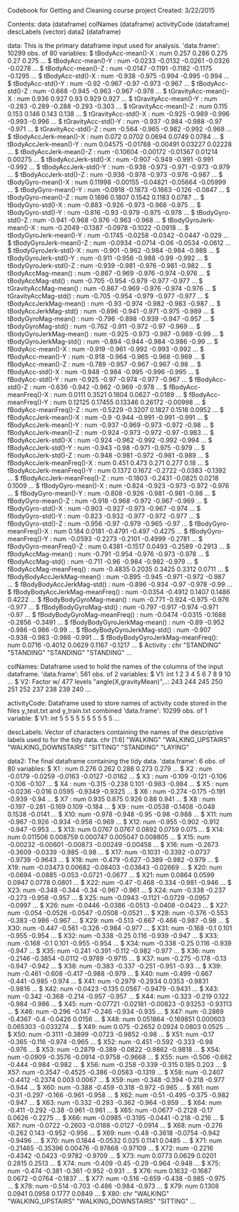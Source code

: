 Codebook for Getting and Cleaning course project
Created: 3/22/2015

Contents:
  data (dataframe)
  colNames (dataframe)
  activityCode (dataframe)
  descLabels (vector)
  data2 (dataframe)
  
  
  data:
    This is the primary dataframe input used for analysis. 
    'data.frame':	10299 obs. of  80 variables:
     $ tBodyAcc-mean()-X              : num  0.257 0.286 0.275 0.27 0.275 ...
     $ tBodyAcc-mean()-Y              : num  -0.0233 -0.0132 -0.0261 -0.0326 -0.0278 ...
     $ tBodyAcc-mean()-Z              : num  -0.0147 -0.1191 -0.1182 -0.1175 -0.1295 ...
     $ tBodyAcc-std()-X               : num  -0.938 -0.975 -0.994 -0.995 -0.994 ...
     $ tBodyAcc-std()-Y               : num  -0.92 -0.967 -0.97 -0.973 -0.967 ...
     $ tBodyAcc-std()-Z               : num  -0.668 -0.945 -0.963 -0.967 -0.978 ...
     $ tGravityAcc-mean()-X           : num  0.936 0.927 0.93 0.929 0.927 ...
     $ tGravityAcc-mean()-Y           : num  -0.283 -0.289 -0.288 -0.293 -0.303 ...
     $ tGravityAcc-mean()-Z           : num  0.115 0.153 0.146 0.143 0.138 ...
     $ tGravityAcc-std()-X            : num  -0.925 -0.989 -0.996 -0.993 -0.996 ...
     $ tGravityAcc-std()-Y            : num  -0.937 -0.984 -0.988 -0.97 -0.971 ...
     $ tGravityAcc-std()-Z            : num  -0.564 -0.965 -0.982 -0.992 -0.968 ...
     $ tBodyAccJerk-mean()-X          : num  0.072 0.0702 0.0694 0.0749 0.0784 ...
     $ tBodyAccJerk-mean()-Y          : num  0.04575 -0.01788 -0.00491 0.03227 0.02228 ...
     $ tBodyAccJerk-mean()-Z          : num  -0.10604 -0.00172 -0.01367 0.01214 0.00275 ...
     $ tBodyAccJerk-std()-X           : num  -0.907 -0.949 -0.991 -0.991 -0.992 ...
     $ tBodyAccJerk-std()-Y           : num  -0.938 -0.973 -0.971 -0.973 -0.979 ...
     $ tBodyAccJerk-std()-Z           : num  -0.936 -0.978 -0.973 -0.976 -0.987 ...
     $ tBodyGyro-mean()-X             : num  0.11998 -0.00155 -0.04821 -0.05664 -0.05999 ...
     $ tBodyGyro-mean()-Y             : num  -0.0918 -0.1873 -0.1663 -0.126 -0.0847 ...
     $ tBodyGyro-mean()-Z             : num  0.1896 0.1807 0.1542 0.1183 0.0787 ...
     $ tBodyGyro-std()-X              : num  -0.883 -0.926 -0.973 -0.968 -0.975 ...
     $ tBodyGyro-std()-Y              : num  -0.816 -0.93 -0.979 -0.975 -0.978 ...
     $ tBodyGyro-std()-Z              : num  -0.941 -0.968 -0.976 -0.963 -0.968 ...
     $ tBodyGyroJerk-mean()-X         : num  -0.2049 -0.1387 -0.0978 -0.1022 -0.0918 ...
     $ tBodyGyroJerk-mean()-Y         : num  -0.1745 -0.0258 -0.0342 -0.0447 -0.029 ...
     $ tBodyGyroJerk-mean()-Z         : num  -0.0934 -0.0714 -0.06 -0.0534 -0.0612 ...
     $ tBodyGyroJerk-std()-X          : num  -0.901 -0.962 -0.984 -0.984 -0.988 ...
     $ tBodyGyroJerk-std()-Y          : num  -0.911 -0.956 -0.988 -0.99 -0.992 ...
     $ tBodyGyroJerk-std()-Z          : num  -0.939 -0.981 -0.976 -0.981 -0.982 ...
     $ tBodyAccMag-mean()             : num  -0.867 -0.969 -0.976 -0.974 -0.976 ...
     $ tBodyAccMag-std()              : num  -0.705 -0.954 -0.979 -0.977 -0.977 ...
     $ tGravityAccMag-mean()          : num  -0.867 -0.969 -0.976 -0.974 -0.976 ...
     $ tGravityAccMag-std()           : num  -0.705 -0.954 -0.979 -0.977 -0.977 ...
     $ tBodyAccJerkMag-mean()         : num  -0.93 -0.974 -0.982 -0.983 -0.987 ...
     $ tBodyAccJerkMag-std()          : num  -0.896 -0.941 -0.971 -0.975 -0.989 ...
     $ tBodyGyroMag-mean()            : num  -0.796 -0.898 -0.939 -0.947 -0.957 ...
     $ tBodyGyroMag-std()             : num  -0.762 -0.911 -0.972 -0.97 -0.969 ...
     $ tBodyGyroJerkMag-mean()        : num  -0.925 -0.973 -0.987 -0.989 -0.99 ...
     $ tBodyGyroJerkMag-std()         : num  -0.894 -0.944 -0.984 -0.986 -0.99 ...
     $ fBodyAcc-mean()-X              : num  -0.919 -0.961 -0.992 -0.993 -0.992 ...
     $ fBodyAcc-mean()-Y              : num  -0.918 -0.964 -0.965 -0.968 -0.969 ...
     $ fBodyAcc-mean()-Z              : num  -0.789 -0.957 -0.967 -0.967 -0.98 ...
     $ fBodyAcc-std()-X               : num  -0.948 -0.984 -0.995 -0.996 -0.995 ...
     $ fBodyAcc-std()-Y               : num  -0.925 -0.97 -0.974 -0.977 -0.967 ...
     $ fBodyAcc-std()-Z               : num  -0.636 -0.942 -0.962 -0.969 -0.978 ...
     $ fBodyAcc-meanFreq()-X          : num  0.0111 0.3521 0.1804 0.0627 -0.0189 ...
     $ fBodyAcc-meanFreq()-Y          : num  0.12125 0.17455 0.13346 0.26172 -0.00998 ...
     $ fBodyAcc-meanFreq()-Z          : num  -0.5229 -0.3207 0.1827 0.1518 0.0952 ...
     $ fBodyAccJerk-mean()-X          : num  -0.9 -0.944 -0.991 -0.991 -0.991 ...
     $ fBodyAccJerk-mean()-Y          : num  -0.937 -0.969 -0.973 -0.972 -0.98 ...
     $ fBodyAccJerk-mean()-Z          : num  -0.924 -0.973 -0.972 -0.97 -0.983 ...
     $ fBodyAccJerk-std()-X           : num  -0.924 -0.962 -0.992 -0.992 -0.994 ...
     $ fBodyAccJerk-std()-Y           : num  -0.943 -0.98 -0.971 -0.975 -0.979 ...
     $ fBodyAccJerk-std()-Z           : num  -0.948 -0.981 -0.972 -0.981 -0.989 ...
     $ fBodyAccJerk-meanFreq()-X      : num  0.451 0.473 0.271 0.277 0.18 ...
     $ fBodyAccJerk-meanFreq()-Y      : num  0.1372 0.1672 -0.2722 -0.0383 -0.1392 ...
     $ fBodyAccJerk-meanFreq()-Z      : num  -0.1803 -0.2431 -0.0825 0.0218 0.1009 ...
     $ fBodyGyro-mean()-X             : num  -0.824 -0.923 -0.973 -0.972 -0.976 ...
     $ fBodyGyro-mean()-Y             : num  -0.808 -0.926 -0.981 -0.981 -0.98 ...
     $ fBodyGyro-mean()-Z             : num  -0.918 -0.968 -0.972 -0.967 -0.969 ...
     $ fBodyGyro-std()-X              : num  -0.903 -0.927 -0.973 -0.967 -0.974 ...
     $ fBodyGyro-std()-Y              : num  -0.823 -0.932 -0.977 -0.972 -0.977 ...
     $ fBodyGyro-std()-Z              : num  -0.956 -0.97 -0.979 -0.965 -0.97 ...
     $ fBodyGyro-meanFreq()-X         : num  0.184 0.0181 -0.4791 -0.497 -0.4275 ...
     $ fBodyGyro-meanFreq()-Y         : num  -0.0593 -0.2273 -0.2101 -0.4999 -0.2781 ...
     $ fBodyGyro-meanFreq()-Z         : num  0.4381 -0.1517 0.0493 -0.2589 -0.2913 ...
     $ fBodyAccMag-mean()             : num  -0.791 -0.954 -0.976 -0.973 -0.978 ...
     $ fBodyAccMag-std()              : num  -0.711 -0.96 -0.984 -0.982 -0.979 ...
     $ fBodyAccMag-meanFreq()         : num  -0.4835 0.2035 0.3425 0.3312 0.0711 ...
     $ fBodyBodyAccJerkMag-mean()     : num  -0.895 -0.945 -0.971 -0.972 -0.987 ...
     $ fBodyBodyAccJerkMag-std()      : num  -0.896 -0.934 -0.97 -0.978 -0.99 ...
     $ fBodyBodyAccJerkMag-meanFreq() : num  -0.0354 -0.4912 0.1407 0.1486 0.4222 ...
     $ fBodyBodyGyroMag-mean()        : num  -0.771 -0.924 -0.975 -0.976 -0.977 ...
     $ fBodyBodyGyroMag-std()         : num  -0.797 -0.917 -0.974 -0.971 -0.97 ...
     $ fBodyBodyGyroMag-meanFreq()    : num  -0.0474 -0.0315 -0.1688 -0.2856 -0.3491 ...
     $ fBodyBodyGyroJerkMag-mean()    : num  -0.89 -0.952 -0.986 -0.986 -0.99 ...
     $ fBodyBodyGyroJerkMag-std()     : num  -0.907 -0.938 -0.983 -0.986 -0.991 ...
     $ fBodyBodyGyroJerkMag-meanFreq(): num  0.0716 -0.4012 0.0629 0.1167 -0.1217 ...
     $ Activity                       : chr  "STANDING" "STANDING" "STANDING" "STANDING" ...
     
 colNames:
    Dataframe used to hold the names of the columns of the input dataframe.
    'data.frame':	561 obs. of  2 variables:
     $ V1: int  1 2 3 4 5 6 7 8 9 10 ...
     $ V2: Factor w/ 477 levels "angle(X,gravityMean)",..: 243 244 245 250 251 252 237 238 239 240 ...  
     
 activityCode:
   Dataframe used to store names of activity code stored in the files y_test.txt and y_train.txt combined
     'data.frame':	10299 obs. of  1 variable:
      $ V1: int  5 5 5 5 5 5 5 5 5 5 ...
      
 descLabels:
   Vector of characters containing the names of the descriptive labels used to for the tidy data.
     chr [1:6] "WALKING" "WALKING_UPSTAIRS" "WALKING_DOWNSTAIRS" "SITTING" "STANDING" "LAYING"
     
 data2:
   The final dataframe containing the tidy data.
    'data.frame':	6 obs. of  80 variables:
     $ X1 : num  0.276 0.262 0.288 0.273 0.279 ...
     $ X2 : num  -0.0179 -0.0259 -0.0163 -0.0127 -0.0162 ...
     $ X3 : num  -0.109 -0.121 -0.106 -0.106 -0.107 ...
     $ X4 : num  -0.315 -0.238 0.101 -0.983 -0.984 ...
     $ X5 : num  -0.0236 -0.016 0.0595 -0.9349 -0.9325 ...
     $ X6 : num  -0.274 -0.175 -0.191 -0.939 -0.94 ...
     $ X7 : num  0.935 0.875 0.926 0.88 0.941 ...
     $ X8 : num  -0.197 -0.281 -0.169 0.109 -0.184 ...
     $ X9 : num  -0.0538 -0.1408 -0.048 0.1538 -0.0141 ...
     $ X10: num  -0.978 -0.948 -0.95 -0.98 -0.988 ...
     $ X11: num  -0.967 -0.926 -0.934 -0.958 -0.969 ...
     $ X12: num  -0.955 -0.902 -0.912 -0.947 -0.953 ...
     $ X13: num  0.0767 0.0767 0.0892 0.0759 0.075 ...
     $ X14: num  0.011506 0.008759 0.000747 0.005047 0.008805 ...
     $ X15: num  -0.00232 -0.00601 -0.00873 -0.00249 -0.00458 ...
     $ X16: num  -0.2673 -0.3609 -0.0339 -0.985 -0.98 ...
     $ X17: num  -0.1031 -0.3392 -0.0737 -0.9739 -0.9643 ...
     $ X18: num  -0.479 -0.627 -0.389 -0.982 -0.979 ...
     $ X19: num  -0.03473 0.00682 -0.08403 -0.03843 -0.02669 ...
     $ X20: num  -0.0694 -0.0885 -0.053 -0.0721 -0.0677 ...
     $ X21: num  0.0864 0.0599 0.0947 0.0778 0.0801 ...
     $ X22: num  -0.47 -0.468 -0.334 -0.981 -0.946 ...
     $ X23: num  -0.348 -0.344 -0.34 -0.967 -0.961 ...
     $ X24: num  -0.338 -0.237 -0.273 -0.958 -0.957 ...
     $ X25: num  -0.0943 -0.1121 -0.0729 -0.0957 -0.0997 ...
     $ X26: num  -0.0446 -0.0386 -0.0513 -0.0408 -0.0423 ...
     $ X27: num  -0.054 -0.0526 -0.0547 -0.0508 -0.0521 ...
     $ X28: num  -0.376 -0.553 -0.383 -0.986 -0.967 ...
     $ X29: num  -0.513 -0.667 -0.466 -0.987 -0.98 ...
     $ X30: num  -0.447 -0.561 -0.326 -0.984 -0.977 ...
     $ X31: num  -0.168 -0.1 0.101 -0.955 -0.954 ...
     $ X32: num  -0.338 -0.25 0.116 -0.939 -0.947 ...
     $ X33: num  -0.168 -0.1 0.101 -0.955 -0.954 ...
     $ X34: num  -0.338 -0.25 0.116 -0.939 -0.947 ...
     $ X35: num  -0.241 -0.391 -0.112 -0.982 -0.977 ...
     $ X36: num  -0.2146 -0.3854 -0.0112 -0.9789 -0.9715 ...
     $ X37: num  -0.275 -0.178 -0.13 -0.947 -0.942 ...
     $ X38: num  -0.383 -0.337 -0.251 -0.951 -0.93 ...
     $ X39: num  -0.461 -0.608 -0.417 -0.988 -0.979 ...
     $ X40: num  -0.499 -0.667 -0.441 -0.985 -0.974 ...
     $ X41: num  -0.2979 -0.2934 0.0353 -0.9831 -0.9816 ...
     $ X42: num  -0.0423 -0.135 0.0567 -0.9479 -0.9431 ...
     $ X43: num  -0.342 -0.368 -0.214 -0.957 -0.957 ...
     $ X44: num  -0.323 -0.219 0.122 -0.984 -0.986 ...
     $ X45: num  -0.07721 -0.02181 -0.00823 -0.93253 -0.93113 ...
     $ X46: num  -0.296 -0.147 -0.246 -0.934 -0.935 ...
     $ X47: num  -0.2869 -0.4367 -0.4 -0.0426 0.0156 ...
     $ X48: num  0.051864 -0.169851 0.000603 0.065303 -0.033274 ...
     $ X49: num  0.075 -0.2652 0.0924 0.0803 0.0525 ...
     $ X50: num  -0.3111 -0.3899 -0.0723 -0.9852 -0.98 ...
     $ X51: num  -0.17 -0.365 -0.116 -0.974 -0.965 ...
     $ X52: num  -0.451 -0.592 -0.333 -0.98 -0.976 ...
     $ X53: num  -0.2879 -0.389 -0.0822 -0.9862 -0.9818 ...
     $ X54: num  -0.0909 -0.3576 -0.0914 -0.9758 -0.9668 ...
     $ X55: num  -0.506 -0.662 -0.444 -0.984 -0.982 ...
     $ X56: num  -0.258 -0.339 -0.315 0.185 0.203 ...
     $ X57: num  -0.3547 -0.4525 -0.386 -0.0583 -0.1319 ...
     $ X58: num  -0.2407 -0.4412 -0.2374 0.003 0.0067 ...
     $ X59: num  -0.348 -0.394 -0.218 -0.977 -0.944 ...
     $ X60: num  -0.388 -0.459 -0.318 -0.972 -0.965 ...
     $ X61: num  -0.31 -0.297 -0.166 -0.961 -0.958 ...
     $ X62: num  -0.51 -0.495 -0.375 -0.982 -0.947 ...
     $ X63: num  -0.332 -0.293 -0.362 -0.964 -0.959 ...
     $ X64: num  -0.411 -0.292 -0.38 -0.961 -0.961 ...
     $ X65: num  -0.0677 -0.2128 -0.17 0.0626 -0.2275 ...
     $ X66: num  -0.0985 -0.3195 -0.0441 -0.218 -0.216 ...
     $ X67: num  -0.0722 -0.2603 -0.0188 -0.0127 -0.0914 ...
     $ X68: num  -0.276 -0.262 0.143 -0.952 -0.956 ...
     $ X69: num  -0.48 -0.3618 -0.0754 -0.942 -0.9496 ...
     $ X70: num  0.1844 -0.0532 0.025 0.1141 0.0485 ...
     $ X71: num  -0.21465 -0.35396 0.00476 -0.97868 -0.97109 ...
     $ X72: num  -0.2216 -0.4342 -0.0423 -0.9782 -0.9709 ...
     $ X73: num  0.0773 0.0629 0.0201 0.2815 0.2513 ...
     $ X74: num  -0.409 -0.45 -0.29 -0.964 -0.948 ...
     $ X75: num  -0.474 -0.381 -0.361 -0.952 -0.931 ...
     $ X76: num  0.1632 -0.1687 0.0672 -0.0764 -0.1837 ...
     $ X77: num  -0.516 -0.659 -0.438 -0.985 -0.975 ...
     $ X78: num  -0.514 -0.703 -0.486 -0.984 -0.973 ...
     $ X79: num  0.1308 0.0941 0.0958 0.1777 0.0849 ...
     $ X80: chr  "WALKING" "WALKING_UPSTAIRS" "WALKING_DOWNSTAIRS" "SITTING" ...
